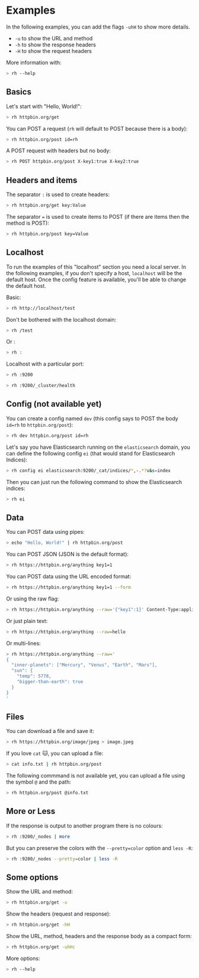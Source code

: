 # Examples

In the following examples, you can add the flags ```-uhH``` to show more details.

- ```-u``` to show the URL and method
- ```-h``` to show the response headers
- ```-H``` to show the request headers

More information with:

```bash
> rh --help
```

## Basics

Let's start with "Hello, World!":

```bash
> rh httpbin.org/get
```

You can POST a request (```rh``` will default to POST because there is a body):

```bash
> rh httpbin.org/post id=rh
```

A POST request with headers but no body:

```bash
> rh POST httpbin.org/post X-key1:true X-key2:true
```

## Headers and items

The separator ```:``` is used to create headers:

```bash
> rh httpbin.org/get key:Value
```

The separator ```=``` is used to create items to POST (if there are items then the method is POST):

```bash
> rh httpbin.org/post key=Value
```

## Localhost

To run the examples of this "localhost" section you need a local server. In the following examples, if you don't specify a host, ```localhost``` will be the default host. Once the config feature is available, you'll be able to change the default host.

Basic:

```bash
> rh http://localhost/test
```

Don't be bothered with the localhost domain:

```bash
> rh /test
```

Or :

```bash
> rh :
```

Localhost with a particular port:

```bash
> rh :9200
```

```bash
> rh :9200/_cluster/health
```

## Config (not available yet)

You can create a config named ```dev``` (this config says to POST the body ```id=rh``` to ```httpbin.org/post```):

```bash
> rh dev httpbin.org/post id=rh
```

Let's say you have Elasticsearch running on the ```elasticsearch``` domain, you can define the following config ```ei``` (that would stand for Elasticsearch Indices):

```bash
> rh config ei elasticsearch:9200/_cat/indices/*,-.*?v&s=index
```

Then you can just run the following command to show the Elasticsearch indices:

```bash
> rh ei
```

## Data

You can POST data using pipes:

```bash
> echo "Hello, World!" | rh httpbin.org/post
```

You can POST JSON (JSON is the default format):

```bash
> rh https://httpbin.org/anything key1=1
```

You can POST data using the URL encoded format:

```bash
> rh https://httpbin.org/anything key1=1 --form
```

Or using the raw flag:

```bash
> rh https://httpbin.org/anything --raw='{"key1":1}' Content-Type:application/json
```

Or just plain text:

```bash
> rh https://httpbin.org/anything --raw=hello
```

Or multi-lines:

```bash
> rh https://httpbin.org/anything --raw='
{
  "inner-planets": ["Mercury", "Venus", "Earth", "Mars"],
  "sun": {
    "temp": 5778,
    "bigger-than-earth": true
  }
}
'
```

## Files

You can download a file and save it:

```bash
> rh https://httpbin.org/image/jpeg > image.jpeg
```

If you love ```cat``` 🐱, you can upload a file:

```bash
> cat info.txt | rh httpbin.org/post
```

The following commmand is not available yet, you can upload a file using the symbol ```@``` and the path:

```bash
> rh httpbin.org/post @info.txt
```

## More or Less

If the response is output to another program there is no colours:

```bash
> rh :9200/_nodes | more
```

But you can preserve the colors with the ```--pretty=color``` option and ```less -R```:

```bash
> rh :9200/_nodes --pretty=color | less -R
```

## Some options

Show the URL and method:

```bash
> rh httpbin.org/get -u
```

Show the headers (request and response):

```bash
> rh httpbin.org/get -hH
```

Show the URL, method, headers and the response body as a compact form:

```bash
> rh httpbin.org/get -uhHc
```

More options:

```bash
> rh --help
```

